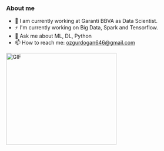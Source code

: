 ### About me

- 🔭 I am currently working at Garanti BBVA as Data Scientist.
- ⚡ I'm currently working on Big Data, Spark and Tensorflow.
- 💬 Ask me about ML, DL, Python
- 📫 How to reach me: ozgurdogan646@gmail.com

<img align="left" alt="GIF" src="https://i2.wp.com/i.giphy.com/media/gfAwiNg7857sVYomLY/giphy-downsized.gif?w=770&ssl=1" width="300" height="250" />



